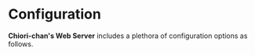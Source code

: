 # Configuration

**Chiori-chan's Web Server** includes a plethora of configuration options as follows.

